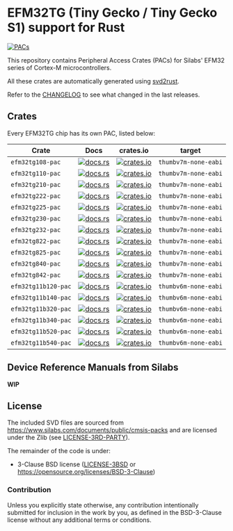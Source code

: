 # EFM32TG (Tiny Gecko / Tiny Gecko S1) support for Rust

[![PACs](https://github.com/efm32-rs/efm32tg-pacs/actions/workflows/pacs.yml/badge.svg)](https://github.com/efm32-rs/efm32tg-pacs/actions/workflows/pacs.yml)

This repository contains Peripheral Access Crates (PACs) for Silabs' EFM32 series of Cortex-M microcontrollers.

All these crates are automatically generated using [svd2rust](https://github.com/rust-embedded/svd2rust).

Refer to the [CHANGELOG](CHANGELOG.md) to see what changed in the last releases.

## Crates

Every EFM32TG chip has its own PAC, listed below:

| Crate               | Docs                                                                                         | crates.io                                                                                                         | target               |
|---------------------|----------------------------------------------------------------------------------------------|-------------------------------------------------------------------------------------------------------------------|----------------------|
| `efm32tg108-pac`    | [![docs.rs](https://docs.rs/efm32tg108-pac/badge.svg)](https://docs.rs/efm32tg108-pac)       | [![crates.io](https://img.shields.io/crates/d/efm32tg108-pac.svg)](https://crates.io/crates/efm32tg108-pac)       | `thumbv7m-none-eabi` |
| `efm32tg110-pac`    | [![docs.rs](https://docs.rs/efm32tg110-pac/badge.svg)](https://docs.rs/efm32tg110-pac)       | [![crates.io](https://img.shields.io/crates/d/efm32tg110-pac.svg)](https://crates.io/crates/efm32tg110-pac)       | `thumbv7m-none-eabi` |
| `efm32tg210-pac`    | [![docs.rs](https://docs.rs/efm32tg210-pac/badge.svg)](https://docs.rs/efm32tg210-pac)       | [![crates.io](https://img.shields.io/crates/d/efm32tg210-pac.svg)](https://crates.io/crates/efm32tg210-pac)       | `thumbv7m-none-eabi` |
| `efm32tg222-pac`    | [![docs.rs](https://docs.rs/efm32tg222-pac/badge.svg)](https://docs.rs/efm32tg222-pac)       | [![crates.io](https://img.shields.io/crates/d/efm32tg222-pac.svg)](https://crates.io/crates/efm32tg222-pac)       | `thumbv7m-none-eabi` |
| `efm32tg225-pac`    | [![docs.rs](https://docs.rs/efm32tg225-pac/badge.svg)](https://docs.rs/efm32tg225-pac)       | [![crates.io](https://img.shields.io/crates/d/efm32tg225-pac.svg)](https://crates.io/crates/efm32tg225-pac)       | `thumbv7m-none-eabi` |
| `efm32tg230-pac`    | [![docs.rs](https://docs.rs/efm32tg230-pac/badge.svg)](https://docs.rs/efm32tg230-pac)       | [![crates.io](https://img.shields.io/crates/d/efm32tg230-pac.svg)](https://crates.io/crates/efm32tg230-pac)       | `thumbv7m-none-eabi` |
| `efm32tg232-pac`    | [![docs.rs](https://docs.rs/efm32tg232-pac/badge.svg)](https://docs.rs/efm32tg232-pac)       | [![crates.io](https://img.shields.io/crates/d/efm32tg232-pac.svg)](https://crates.io/crates/efm32tg232-pac)       | `thumbv7m-none-eabi` |
| `efm32tg822-pac`    | [![docs.rs](https://docs.rs/efm32tg822-pac/badge.svg)](https://docs.rs/efm32tg822-pac)       | [![crates.io](https://img.shields.io/crates/d/efm32tg822-pac.svg)](https://crates.io/crates/efm32tg822-pac)       | `thumbv7m-none-eabi` |
| `efm32tg825-pac`    | [![docs.rs](https://docs.rs/efm32tg825-pac/badge.svg)](https://docs.rs/efm32tg825-pac)       | [![crates.io](https://img.shields.io/crates/d/efm32tg825-pac.svg)](https://crates.io/crates/efm32tg825-pac)       | `thumbv7m-none-eabi` |
| `efm32tg840-pac`    | [![docs.rs](https://docs.rs/efm32tg840-pac/badge.svg)](https://docs.rs/efm32tg840-pac)       | [![crates.io](https://img.shields.io/crates/d/efm32tg840-pac.svg)](https://crates.io/crates/efm32tg840-pac)       | `thumbv7m-none-eabi` |
| `efm32tg842-pac`    | [![docs.rs](https://docs.rs/efm32tg842-pac/badge.svg)](https://docs.rs/efm32tg842-pac)       | [![crates.io](https://img.shields.io/crates/d/efm32tg842-pac.svg)](https://crates.io/crates/efm32tg842-pac)       | `thumbv7m-none-eabi` |
| `efm32tg11b120-pac` | [![docs.rs](https://docs.rs/efm32tg11b120-pac/badge.svg)](https://docs.rs/efm32tg11b120-pac) | [![crates.io](https://img.shields.io/crates/d/efm32tg11b120-pac.svg)](https://crates.io/crates/efm32tg11b120-pac) | `thumbv6m-none-eabi` |
| `efm32tg11b140-pac` | [![docs.rs](https://docs.rs/efm32tg11b140-pac/badge.svg)](https://docs.rs/efm32tg11b140-pac) | [![crates.io](https://img.shields.io/crates/d/efm32tg11b140-pac.svg)](https://crates.io/crates/efm32tg11b140-pac) | `thumbv6m-none-eabi` |
| `efm32tg11b320-pac` | [![docs.rs](https://docs.rs/efm32tg11b320-pac/badge.svg)](https://docs.rs/efm32tg11b320-pac) | [![crates.io](https://img.shields.io/crates/d/efm32tg11b320-pac.svg)](https://crates.io/crates/efm32tg11b320-pac) | `thumbv6m-none-eabi` |
| `efm32tg11b340-pac` | [![docs.rs](https://docs.rs/efm32tg11b340-pac/badge.svg)](https://docs.rs/efm32tg11b340-pac) | [![crates.io](https://img.shields.io/crates/d/efm32tg11b340-pac.svg)](https://crates.io/crates/efm32tg11b340-pac) | `thumbv6m-none-eabi` |
| `efm32tg11b520-pac` | [![docs.rs](https://docs.rs/efm32tg11b520-pac/badge.svg)](https://docs.rs/efm32tg11b520-pac) | [![crates.io](https://img.shields.io/crates/d/efm32tg11b520-pac.svg)](https://crates.io/crates/efm32tg11b520-pac) | `thumbv6m-none-eabi` |
| `efm32tg11b540-pac` | [![docs.rs](https://docs.rs/efm32tg11b540-pac/badge.svg)](https://docs.rs/efm32tg11b540-pac) | [![crates.io](https://img.shields.io/crates/d/efm32tg11b540-pac.svg)](https://crates.io/crates/efm32tg11b540-pac) | `thumbv6m-none-eabi` |

## Device Reference Manuals from Silabs

**WIP**

## License

The included SVD files are sourced from https://www.silabs.com/documents/public/cmsis-packs and
are licensed under the Zlib (see [LICENSE-3RD-PARTY](LICENSE-3RD-PARTY-Zlib)).

The remainder of the code is under:

- 3-Clause BSD license ([LICENSE-3BSD](LICENSE-3BSD) or https://opensource.org/licenses/BSD-3-Clause)

### Contribution

Unless you explicitly state otherwise, any contribution intentionally submitted for inclusion in the
work by you, as defined in the BSD-3-Clause license without any additional terms or conditions.